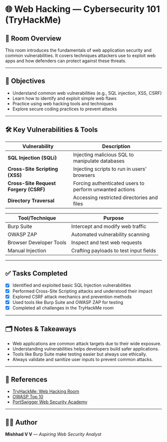 # 🌐 Web Hacking — Cybersecurity 101 (TryHackMe)

## 📌 Room Overview
This room introduces the fundamentals of web application security and common vulnerabilities. It covers techniques attackers use to exploit web apps and how defenders can protect against these threats.

---

## 🎯 Objectives
- Understand common web vulnerabilities (e.g., SQL injection, XSS, CSRF)
- Learn how to identify and exploit simple web flaws
- Practice using web hacking tools and techniques
- Explore secure coding practices to prevent attacks 

---

## 🛠️ Key Vulnerabilities & Tools

| Vulnerability | Description |
| ------------- | ----------- |
| **SQL Injection (SQLi)** | Injecting malicious SQL to manipulate databases |
| **Cross-Site Scripting (XSS)** | Injecting scripts to run in users’ browsers |
| **Cross-Site Request Forgery (CSRF)** | Forcing authenticated users to perform unwanted actions |
| **Directory Traversal** | Accessing restricted directories and files |

| Tool/Technique | Purpose |
| -------------- | ------- |
| Burp Suite | Intercept and modify web traffic |
| OWASP ZAP | Automated vulnerability scanning |
| Browser Developer Tools | Inspect and test web requests |
| Manual Injection | Crafting payloads to test input fields |

---

## ✅ Tasks Completed
- [x] Identified and exploited basic SQL Injection vulnerabilities
- [x] Performed Cross-Site Scripting attacks and understood their impact
- [x] Explored CSRF attack mechanics and prevention methods
- [x] Used tools like Burp Suite and OWASP ZAP for testing
- [x] Completed all challenges in the TryHackMe room

---

## 🗂️ Notes & Takeaways
- Web applications are common attack targets due to their wide exposure.
- Understanding vulnerabilities helps developers build safer applications.
- Tools like Burp Suite make testing easier but always use ethically.
- Always validate and sanitize user inputs to prevent common attacks.

---

## 🔗 References
- [TryHackMe: Web Hacking Room](https://tryhackme.com)
- [OWASP Top 10](https://owasp.org/www-project-top-ten/)
- [PortSwigger Web Security Academy](https://portswigger.net/web-security)

---

## 👨‍💻 Author
**Mishhad V V** — *Aspiring Web Security Analyst*


